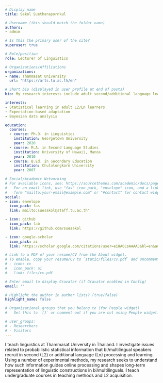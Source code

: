 ```yaml
---
# Display name
title: Sakol Suethanapornkul

# Username (this should match the folder name)
authors:
- admin

# Is this the primary user of the site?
superuser: true

# Role/position
role: Lecturer of Linguistics

# Organizations/Affiliations
organizations:
- name: Thammasat University
  url: "https://arts.tu.ac.th/en"

# Short bio (displayed in user profile at end of posts)
bio: My research interests include adult second/additional language learning, statistical learning, and bayesian data analysis.

interests:
- Statistical learning in adult L2/Ln learners
- Expectation-based adaptation 
- Bayesian data analysis

education:
  courses:
  - course: Ph.D. in Linguistics
    institution: Georgetown University
    year: 2020
  - course: M.A. in Second Language Studies
    institution: University of Hawaii, Manoa
    year: 2010
  - course: B.Ed. in Secondary Education
    institution: Chulalongkorn University
    year: 2007

# Social/Academic Networking
# For available icons, see: https://sourcethemes.com/academic/docs/page-builder/#icons
#   For an email link, use "fas" icon pack, "envelope" icon, and a link in the
#   form "mailto:your-email@example.com" or "#contact" for contact widget.
social:
- icon: envelope
  icon_pack: fas
  link: mailto:suesakol@staff.tu.ac.th"

- icon: github
  icon_pack: fab
  link: https://github.com/suesakol

- icon: google-scholar
  icon_pack: ai
  link: https://scholar.google.com/citations?user=eiHA6CsAAAAJ&hl=en&authuser=1&oi=ao

# Link to a PDF of your resume/CV from the About widget.
# To enable, copy your resume/CV to `static/files/cv.pdf` and uncomment the lines below.
# - icon: cv
#   icon_pack: ai
#   link: files/cv.pdf

# Enter email to display Gravatar (if Gravatar enabled in Config)
email: ""

# Highlight the author in author lists? (true/false)
highlight_name: false

# Organizational groups that you belong to (for People widget)
#   Set this to `[]` or comment out if you are not using People widget.

# user_groups:
# - Researchers
# - Visitors
---
```


I teach linguistics at Thammasat University in Thailand. I investigate issues related to probabilistic statistical information that bi/multilingual speakers recruit in second (L2) or additional language (Ln) processing and learning. Using a number of experimental methods, my research seeks to understand how such information guides online processing and shapes long-term representation of linguistic constructions in bi/multilinguals. I teach undergraduate courses in teaching methods and L2 acquisition.

